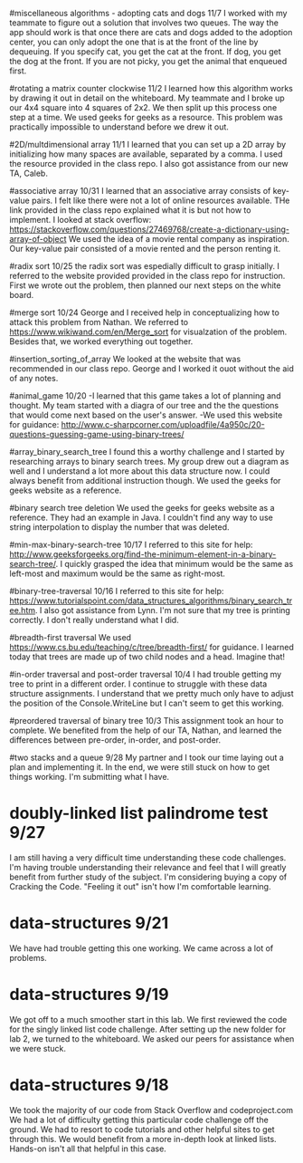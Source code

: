 #miscellaneous algorithms - adopting cats and dogs 11/7
I worked with my teammate to figure out a solution that involves two queues. The way the app should work is that once there are cats and dogs added to the adoption center, you can only adopt the one that is at the 
front of the line by dequeuing. If you specify cat, you get the cat at the front. If dog, you get the dog at the front. If you are not picky, you get the animal that enqueued first.

#rotating a matrix counter clockwise 11/2
I learned how this algorithm works by drawing it out in detail on the whiteboard. My teammate and I broke up our 4x4 square into 4 squares of 2x2. We then split up this process one step at a time.
We used geeks for geeks as a resource. This problem was practically impossible to understand before we drew it out. 

#2D/multdimensional array 11/1
I learned that you can set up a 2D array by initializing how many spaces are available, separated by a comma.
I used the resource provided in the class repo. I also got assistance from our new TA, Caleb.

#associative array 10/31
I learned that an associative array consists of key-value pairs.
I felt like there were not a lot of online resources available. THe link provided in the class repo explained what it is but not how to implement.
I looked at stack overflow: https://stackoverflow.com/questions/27469768/create-a-dictionary-using-array-of-object
We used the idea of a movie rental company as inspiration. Our key-value pair consisted of a movie rented and the person renting it.

#radix sort 10/25
the radix sort was espedially difficult to grasp initially. I referred to the website provided provided in the class repo for instruction. First we wrote out the problem, then 
planned our next steps on the white board.

#merge sort 10/24
George and I received help in conceptualizing how to attack this problem from Nathan. We referred to https://www.wikiwand.com/en/Merge_sort for visualzation of the 
problem. Besides that, we worked everything out together.

#insertion_sorting_of_array
We looked at the website that was recommended in our class repo.
George and I worked it ouot without the aid of any notes.

#animal_game 10/20
-I learned that this game takes a lot of planning and thought. My team started with a diagra of our tree and the the questions that would come next based on the user's answer.
-We used this website for guidance: http://www.c-sharpcorner.com/uploadfile/4a950c/20-questions-guessing-game-using-binary-trees/

#array_binary_search_tree
I found this a worthy challenge and I started by researching arrays to binary search trees. My group drew out a diagram
as well and I understand a lot more about this data structure now. I could always benefit from additional instruction though.
We used the geeks for geeks website as a reference.

#binary search tree deletion
We used the geeks for geeks website as a reference. They had an example in Java. 
I couldn't find any way to use string interpolation to display the number that was deleted.

#min-max-binary-search-tree 10/17
I referred to this site for help: http://www.geeksforgeeks.org/find-the-minimum-element-in-a-binary-search-tree/. I quickly grasped the idea that minimum would be the same as left-most and maximum would be the same as right-most.

#binary-tree-traversal 10/16
I referred to this site for help: https://www.tutorialspoint.com/data_structures_algorithms/binary_search_tree.htm. I also got assistance from Lynn. I'm not sure that my tree is printing correctly. I don't really understand what I did.

#breadth-first traversal
We used https://www.cs.bu.edu/teaching/c/tree/breadth-first/ for guidance. I learned today that trees are made up of two child nodes and a head. Imagine that!

#in-order traversal and post-order traversal 10/4
I had trouble getting my tree to print in a different order. I continue to struggle with these data structure assignments. I understand that we pretty much only have to adjust the position of
the Console.WriteLine but I can't seem to get this working.

#preordered traversal of binary tree 10/3
This assignment took an hour to complete. We benefited from the help of our TA, Nathan, and learned the differences between pre-order, in-order, and post-order.

#two stacks and a queue 9/28
My partner and I took our time laying out a plan and implementing it. In the end, we were still stuck on how to get things working. I'm submitting what I have.

# doubly-linked list palindrome test 9/27
I am still having a very difficult time understanding these code challenges. I'm having trouble understanding their relevance and feel that I will greatly benefit from further study of 
the subject. I'm considering buying a copy of Cracking the Code. "Feeling it out" isn't how I'm comfortable learning.

# data-structures 9/21
We have had trouble getting this one working. We came across a lot of problems.

# data-structures 9/19
We got off to a much smoother start in this lab.
We first reviewed the code for the singly linked list code challenge.
After setting up the new folder for lab 2, we turned to the whiteboard.
We asked our peers for assistance when we were stuck.

# data-structures 9/18
We took the majority of our code from Stack Overflow and codeproject.com
We had a lot of difficulty getting this particular code challenge off the ground.
We had to resort to code tutorials and other helpful sites to get through this.
We would benefit from a more in-depth look at linked lists. Hands-on isn't all that helpful in this case.
